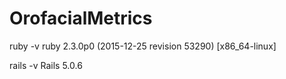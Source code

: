# OrofacialMetrics

ruby -v
ruby 2.3.0p0 (2015-12-25 revision 53290) [x86_64-linux]

rails -v
Rails 5.0.6
